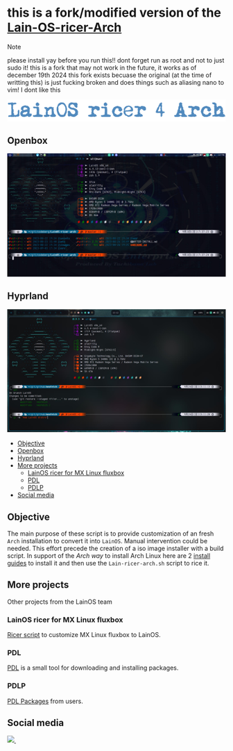 # this is a fork/modified version of the [Lain-OS-ricer-Arch](https://codeberg.org/LainOS/LainOS-ricer-arch)

> [!NOTE]
> please install yay before you run this!!
> dont forget run as root and not to just sudo it!
> this is a fork that may not work in the future, it works as of december 19th 2024
> this fork exists becuase the original (at the time of writting this) is just fucking broken
> and does things such as aliasing nano to vim! I dont like this

![LainOS](images/logo.png)
## Openbox
![LainOS Opebox](images/term.jpg)
## Hyprland
![LainOS Hyprland](images/Hyprland.jpg)

<!--toc:start-->
- [Objective](#objective)
- [Openbox](#openbox)
- [Hyprland](#hyprland)
- [More projects](#more-projects)
  - [LainOS ricer for MX Linux fluxbox](#lainos-ricer-for-mx-linux-fluxbox)
  - [PDL](#pdl)
  - [PDLP](#pdlp)
- [Social media](#social-media)
<!--toc:end-->
## Objective
The main purpose of these script is to provide customization of an fresh `Arch` installation to convert it into `LainOS`. Manual intervention could be needed.
This effort precede the creation of a iso image installer with a build script.
In support of the *Arch way* to install Arch Linux here are 2 [install guides](install_guides) to install it and then use the `Lain-ricer-arch.sh` script to rice it.

## More projects
Other projects from the LainOS team

### LainOS ricer for MX Linux fluxbox
[Ricer script](https://codeberg.org/LainOS/LainOS-ricer) to customize MX Linux fluxbox to LainOS.

### PDL
[PDL](https://github.com/ashk123/PDL) is a small tool for downloading and installing packages.

### PDLP
[PDL Packages](https://github.com/ashk123/PDLP) from users.

## Social media
<a href="https://www.reddit.com/r/LainOSdevelopers/">
<img src="https://img.shields.io/badge/Reddit-FF4500?style=for-the-badge&logo=reddit&logoColor=white">
</a>&nbsp;&nbsp;
